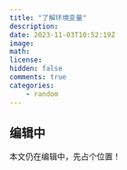 ```yaml
---
title: "了解环境变量"
description: 
date: 2023-11-03T10:52:19Z
image: 
math: 
license: 
hidden: false
comments: true
categories:
    - random
---
```


## 编辑中

本文仍在编辑中，先占个位置！
